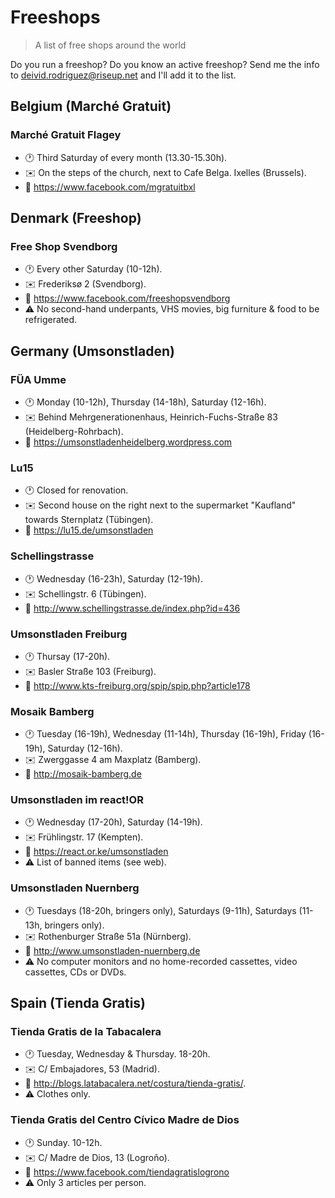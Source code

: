 # Freeshops

> A list of free shops around the world

Do you run a freeshop? Do you know an active freeshop? Send me the info to
deivid.rodriguez@riseup.net and I'll add it to the list.

## Belgium (Marché Gratuit)

### Marché Gratuit Flagey

  * :clock1: Third Saturday of every month (13.30-15.30h).
  * :envelope: On the steps of the church, next to Cafe Belga. Ixelles
    (Brussels).
  * :link: https://www.facebook.com/mgratuitbxl

## Denmark (Freeshop)

### Free Shop Svendborg

  * :clock1: Every other Saturday (10-12h).
  * :envelope: Frederiksø 2 (Svendborg).
  * :link: https://www.facebook.com/freeshopsvendborg
  * :warning: No second-hand underpants, VHS movies, big furniture & food to be
    refrigerated.

## Germany (Umsonstladen)

### FÜA Umme

  * :clock1: Monday (10-12h), Thursday (14-18h), Saturday (12-16h).
  * :envelope: Behind Mehrgenerationenhaus, Heinrich-Fuchs-Straße 83
    (Heidelberg-Rohrbach).
  * :link: https://umsonstladenheidelberg.wordpress.com

### Lu15

  * :clock1: Closed for renovation.
  * :envelope: Second house on the right next to the supermarket "Kaufland"
    towards Sternplatz (Tübingen).
  * :link: https://lu15.de/umsonstladen

### Schellingstrasse

  * :clock1: Wednesday (16-23h), Saturday (12-19h).
  * :envelope: Schellingstr. 6 (Tübingen).
  * :link: http://www.schellingstrasse.de/index.php?id=436

### Umsonstladen Freiburg

  * :clock1: Thursay (17-20h).
  * :envelope: Basler Straße 103 (Freiburg).
  * :link: http://www.kts-freiburg.org/spip/spip.php?article178

### Mosaik Bamberg

  * :clock1: Tuesday (16-19h), Wednesday (11-14h), Thursday (16-19h),
    Friday (16-19h), Saturday (12-16h).
  * :envelope: Zwerggasse 4 am Maxplatz (Bamberg).
  * :link: http://mosaik-bamberg.de

### Umsonstladen im react!OR

  * :clock1: Wednesday (17-20h), Saturday (14-19h).
  * :envelope: Frühlingstr. 17 (Kempten).
  * :link: https://react.or.ke/umsonstladen
  * :warning: List of banned items (see web).

### Umsonstladen Nuernberg

  * :clock1: Tuesdays (18-20h, bringers only), Saturdays (9-11h), Saturdays
    (11-13h, bringers only).
  * :envelope: Rothenburger Straße 51a (Nürnberg).
  * :link: http://www.umsonstladen-nuernberg.de
  * :warning: No computer monitors and no home-recorded cassettes, video
    cassettes, CDs or DVDs.

## Spain (Tienda Gratis)

### Tienda Gratis de la Tabacalera

  * :clock1: Tuesday, Wednesday & Thursday. 18-20h.
  * :envelope: C/ Embajadores, 53 (Madrid).
  * :link: http://blogs.latabacalera.net/costura/tienda-gratis/.
  * :warning: Clothes only.

### Tienda Gratis del Centro Cívico Madre de Dios

  * :clock1: Sunday. 10-12h.
  * :envelope: C/ Madre de Dios, 13 (Logroño).
  * :link: https://www.facebook.com/tiendagratislogrono
  * :warning: Only 3 articles per person.
